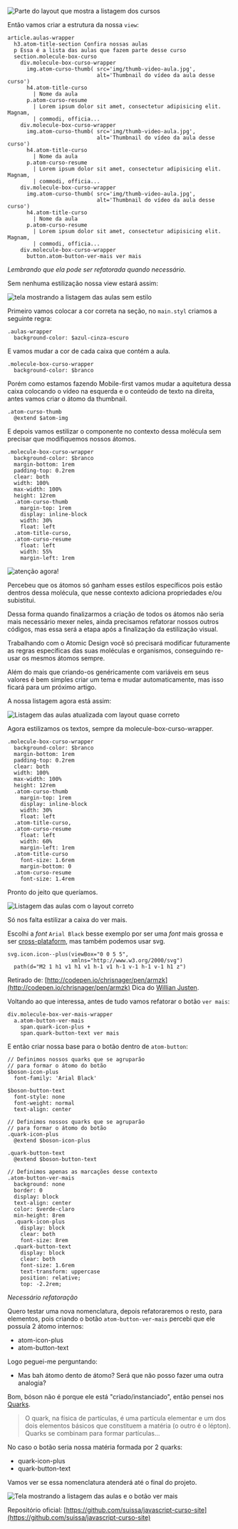 ![Parte do layout que mostra a listagem dos cursos](https://cldup.com/kaAk0gAfVr.jpg)

Então vamos criar a estrutura da nossa `view`:

```
article.aulas-wrapper  
  h3.atom-title-section Confira nossas aulas
  p Essa é a lista das aulas que fazem parte desse curso
  section.molecule-box-curso
    div.molecule-box-curso-wrapper
      img.atom-curso-thumb( src='img/thumb-video-aula.jpg', 
                            alt='Thumbnail do vídeo da aula desse curso')
      h4.atom-title-curso
        | Nome da aula
      p.atom-curso-resume
        | Lorem ipsum dolor sit amet, consectetur adipisicing elit. Magnam, 
        | commodi, officia...
    div.molecule-box-curso-wrapper
      img.atom-curso-thumb( src='img/thumb-video-aula.jpg', 
                            alt='Thumbnail do vídeo da aula desse curso')
      h4.atom-title-curso
        | Nome da aula
      p.atom-curso-resume
        | Lorem ipsum dolor sit amet, consectetur adipisicing elit. Magnam, 
        | commodi, officia...
    div.molecule-box-curso-wrapper
      img.atom-curso-thumb( src='img/thumb-video-aula.jpg', 
                            alt='Thumbnail do vídeo da aula desse curso')
      h4.atom-title-curso
        | Nome da aula
      p.atom-curso-resume
        | Lorem ipsum dolor sit amet, consectetur adipisicing elit. Magnam, 
        | commodi, officia...
    div.molecule-box-curso-wrapper
      button.atom-button-ver-mais ver mais

```

_Lembrando que ela pode ser refatorada quando necessário._

Sem nenhuma estilização nossa view estará assim:

![tela mostrando a listagem das aulas sem estilo](https://cldup.com/frvHn1hLU2.png)

Primeiro vamos colocar a cor correta na seção, no `main.styl` criamos a seguinte regra:

```
.aulas-wrapper
  background-color: $azul-cinza-escuro

```

E vamos mudar a cor de cada caixa que contém a aula.

```
.molecule-box-curso-wrapper
  background-color: $branco

```

Porém como estamos fazendo Mobile-first vamos mudar a aquitetura dessa caixa colocando o vídeo na esquerda e o conteúdo de texto na direita, antes vamos criar o átomo da thumbnail.

```
.atom-curso-thumb
  @extend $atom-img

```

E depois vamos estilizar o componente no contexto dessa molécula sem precisar que modifiquemos nossos átomos.

```
.molecule-box-curso-wrapper
  background-color: $branco
  margin-bottom: 1rem
  padding-top: 0.2rem
  clear: both
  width: 100%
  max-width: 100%
  height: 12rem
  .atom-curso-thumb
    margin-top: 1rem
    display: inline-block
    width: 30%
    float: left
  .atom-title-curso,
  .atom-curso-resume
    float: left
    width: 55%
    margin-left: 1rem

```

![atenção agora!](https://cldup.com/7bqkq5IjH8.jpg)

Percebeu que os átomos só ganham esses estilos específicos pois estão dentros dessa molécula, que nesse contexto adiciona propriedades e/ou subistitui.

Dessa forma quando finalizarmos a criação de todos os átomos não seria mais necessário mexer neles, ainda precisamos refatorar nossos outros códigos, mas essa será a etapa após a finalização da estilização visual.

Trabalhando com o Atomic Design você só precisará modificar futuramente as regras específicas das suas moléculas e organismos, conseguindo re-usar os mesmos átomos sempre.

Além do mais que criando-os genéricamente com variáveis em seus valores é bem simples criar um tema e mudar automaticamente, mas isso ficará para um próximo artigo.

A nossa listagem agora está assim:

![Listagem das aulas atualizada com layout quase correto](https://cldup.com/0aNHug9zq1.png)

Agora estilizamos os textos, sempre da molecule-box-curso-wrapper.

```
.molecule-box-curso-wrapper
  background-color: $branco
  margin-bottom: 1rem
  padding-top: 0.2rem
  clear: both
  width: 100%
  max-width: 100%
  height: 12rem
  .atom-curso-thumb
    margin-top: 1rem
    display: inline-block
    width: 30%
    float: left
  .atom-title-curso,
  .atom-curso-resume
    float: left
    width: 60%
    margin-left: 1rem
  .atom-title-curso
    font-size: 1.6rem
    margin-bottom: 0
  .atom-curso-resume
    font-size: 1.4rem

```

Pronto do jeito que queríamos.

![Listagem das aulas com o layout correto](https://cldup.com/rhdNxuhVvD-3000x3000.png)

Só nos falta estilizar a caixa do ver mais.

Escolhi a _font_ `Arial Black` besse exemplo por ser uma _font_ mais grossa e ser [cross-plataform](http://templates.mailchimp.com/design/typography/), mas também podemos usar svg.

```
svg.icon.icon--plus(viewBox="0 0 5 5",  
                    xmlns="http://www.w3.org/2000/svg")
  path(d="M2 1 h1 v1 h1 v1 h-1 v1 h-1 v-1 h-1 v-1 h1 z")

```

Retirado de: [http://codepen.io/chrisnager/pen/armzk](http://codepen.io/chrisnager/pen/armzk)
Dica do [Willian Justen](https://github.com/willianjusten/).

Voltando ao que interessa, antes de tudo vamos refatorar o botão `ver mais`:

```
div.molecule-box-ver-mais-wrapper  
  a.atom-button-ver-mais
    span.quark-icon-plus +
    span.quark-button-text ver mais

```

E então criar nossa base para o botão dentro de `atom-button`:

```
// Definimos nossos quarks que se agruparão
// para formar o átomo do botão
$boson-icon-plus
  font-family: 'Arial Black'

$boson-button-text
  font-style: none
  font-weight: normal
  text-align: center

// Definimos nossos quarks que se agruparão
// para formar o átomo do botão
.quark-icon-plus
  @extend $boson-icon-plus

.quark-button-text
  @extend $boson-button-text

// Definimos apenas as marcações desse contexto
.atom-button-ver-mais
  background: none
  border: 0
  display: block
  text-align: center
  color: $verde-claro
  min-height: 8rem
  .quark-icon-plus
    display: block
    clear: both
    font-size: 8rem
  .quark-button-text
    display: block
    clear: both
    font-size: 1.6rem
    text-transform: uppercase
    position: relative;
    top: -2.2rem;

```

_Necessário refatoração_

Quero testar uma nova nomenclatura, depois refatoraremos o resto, para elementos, pois criando o botão `atom-button-ver-mais` percebi que ele possuía 2 átomo internos:

*   atom-icon-plus
*   atom-button-text

Logo peguei-me perguntando:

*   Mas bah átomo dento de átomo? Será que não posso fazer uma outra analogia?

Bom, bóson não é porque ele está "criado/instanciado", então pensei nos [Quarks](http://pt.wikipedia.org/wiki/Quark).

> O quark, na física de partículas, é uma partícula elementar e um dos dois elementos básicos que constituem a matéria (o outro é o lépton). Quarks se combinam para formar partículas...

No caso o botão seria nossa matéria formada por 2 quarks:

*   quark-icon-plus
*   quark-button-text

Vamos ver se essa nomenclatura atenderá até o final do projeto.

![Tela mostrando a listagem das aulas e o botão ver mais](https://cldup.com/qZdl3najti.png)

Repositório oficial: [https://github.com/suissa/javascript-curso-site](https://github.com/suissa/javascript-curso-site)
